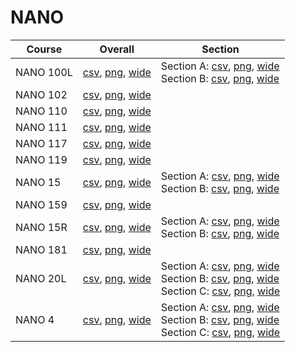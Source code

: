 # NANO

| Course | Overall | Section |
| ------ | ------- | ------- |
| NANO 100L | [csv](https://github.com/UCSD-Historical-Enrollment-Data/2022Fall/blob/main/overall/NANO%20100L.csv), [png](https://raw.githubusercontent.com/UCSD-Historical-Enrollment-Data/2022Fall/main/plot_overall/NANO%20100L.png), [wide](https://raw.githubusercontent.com/UCSD-Historical-Enrollment-Data/2022Fall/main/plot_overall_wide/NANO%20100L.png) | Section A: [csv](https://github.com/UCSD-Historical-Enrollment-Data/2022Fall/blob/main/section/NANO%20100L_A.csv), [png](https://raw.githubusercontent.com/UCSD-Historical-Enrollment-Data/2022Fall/main/plot_section/NANO%20100L_A.png), [wide](https://raw.githubusercontent.com/UCSD-Historical-Enrollment-Data/2022Fall/main/plot_section_wide/NANO%20100L_A.png)<br>Section B: [csv](https://github.com/UCSD-Historical-Enrollment-Data/2022Fall/blob/main/section/NANO%20100L_B.csv), [png](https://raw.githubusercontent.com/UCSD-Historical-Enrollment-Data/2022Fall/main/plot_section/NANO%20100L_B.png), [wide](https://raw.githubusercontent.com/UCSD-Historical-Enrollment-Data/2022Fall/main/plot_section_wide/NANO%20100L_B.png) |
| NANO 102 | [csv](https://github.com/UCSD-Historical-Enrollment-Data/2022Fall/blob/main/overall/NANO%20102.csv), [png](https://raw.githubusercontent.com/UCSD-Historical-Enrollment-Data/2022Fall/main/plot_overall/NANO%20102.png), [wide](https://raw.githubusercontent.com/UCSD-Historical-Enrollment-Data/2022Fall/main/plot_overall_wide/NANO%20102.png) |  |
| NANO 110 | [csv](https://github.com/UCSD-Historical-Enrollment-Data/2022Fall/blob/main/overall/NANO%20110.csv), [png](https://raw.githubusercontent.com/UCSD-Historical-Enrollment-Data/2022Fall/main/plot_overall/NANO%20110.png), [wide](https://raw.githubusercontent.com/UCSD-Historical-Enrollment-Data/2022Fall/main/plot_overall_wide/NANO%20110.png) |  |
| NANO 111 | [csv](https://github.com/UCSD-Historical-Enrollment-Data/2022Fall/blob/main/overall/NANO%20111.csv), [png](https://raw.githubusercontent.com/UCSD-Historical-Enrollment-Data/2022Fall/main/plot_overall/NANO%20111.png), [wide](https://raw.githubusercontent.com/UCSD-Historical-Enrollment-Data/2022Fall/main/plot_overall_wide/NANO%20111.png) |  |
| NANO 117 | [csv](https://github.com/UCSD-Historical-Enrollment-Data/2022Fall/blob/main/overall/NANO%20117.csv), [png](https://raw.githubusercontent.com/UCSD-Historical-Enrollment-Data/2022Fall/main/plot_overall/NANO%20117.png), [wide](https://raw.githubusercontent.com/UCSD-Historical-Enrollment-Data/2022Fall/main/plot_overall_wide/NANO%20117.png) |  |
| NANO 119 | [csv](https://github.com/UCSD-Historical-Enrollment-Data/2022Fall/blob/main/overall/NANO%20119.csv), [png](https://raw.githubusercontent.com/UCSD-Historical-Enrollment-Data/2022Fall/main/plot_overall/NANO%20119.png), [wide](https://raw.githubusercontent.com/UCSD-Historical-Enrollment-Data/2022Fall/main/plot_overall_wide/NANO%20119.png) |  |
| NANO 15 | [csv](https://github.com/UCSD-Historical-Enrollment-Data/2022Fall/blob/main/overall/NANO%2015.csv), [png](https://raw.githubusercontent.com/UCSD-Historical-Enrollment-Data/2022Fall/main/plot_overall/NANO%2015.png), [wide](https://raw.githubusercontent.com/UCSD-Historical-Enrollment-Data/2022Fall/main/plot_overall_wide/NANO%2015.png) | Section A: [csv](https://github.com/UCSD-Historical-Enrollment-Data/2022Fall/blob/main/section/NANO%2015_A.csv), [png](https://raw.githubusercontent.com/UCSD-Historical-Enrollment-Data/2022Fall/main/plot_section/NANO%2015_A.png), [wide](https://raw.githubusercontent.com/UCSD-Historical-Enrollment-Data/2022Fall/main/plot_section_wide/NANO%2015_A.png)<br>Section B: [csv](https://github.com/UCSD-Historical-Enrollment-Data/2022Fall/blob/main/section/NANO%2015_B.csv), [png](https://raw.githubusercontent.com/UCSD-Historical-Enrollment-Data/2022Fall/main/plot_section/NANO%2015_B.png), [wide](https://raw.githubusercontent.com/UCSD-Historical-Enrollment-Data/2022Fall/main/plot_section_wide/NANO%2015_B.png) |
| NANO 159 | [csv](https://github.com/UCSD-Historical-Enrollment-Data/2022Fall/blob/main/overall/NANO%20159.csv), [png](https://raw.githubusercontent.com/UCSD-Historical-Enrollment-Data/2022Fall/main/plot_overall/NANO%20159.png), [wide](https://raw.githubusercontent.com/UCSD-Historical-Enrollment-Data/2022Fall/main/plot_overall_wide/NANO%20159.png) |  |
| NANO 15R | [csv](https://github.com/UCSD-Historical-Enrollment-Data/2022Fall/blob/main/overall/NANO%2015R.csv), [png](https://raw.githubusercontent.com/UCSD-Historical-Enrollment-Data/2022Fall/main/plot_overall/NANO%2015R.png), [wide](https://raw.githubusercontent.com/UCSD-Historical-Enrollment-Data/2022Fall/main/plot_overall_wide/NANO%2015R.png) | Section A: [csv](https://github.com/UCSD-Historical-Enrollment-Data/2022Fall/blob/main/section/NANO%2015R_A.csv), [png](https://raw.githubusercontent.com/UCSD-Historical-Enrollment-Data/2022Fall/main/plot_section/NANO%2015R_A.png), [wide](https://raw.githubusercontent.com/UCSD-Historical-Enrollment-Data/2022Fall/main/plot_section_wide/NANO%2015R_A.png)<br>Section B: [csv](https://github.com/UCSD-Historical-Enrollment-Data/2022Fall/blob/main/section/NANO%2015R_B.csv), [png](https://raw.githubusercontent.com/UCSD-Historical-Enrollment-Data/2022Fall/main/plot_section/NANO%2015R_B.png), [wide](https://raw.githubusercontent.com/UCSD-Historical-Enrollment-Data/2022Fall/main/plot_section_wide/NANO%2015R_B.png) |
| NANO 181 | [csv](https://github.com/UCSD-Historical-Enrollment-Data/2022Fall/blob/main/overall/NANO%20181.csv), [png](https://raw.githubusercontent.com/UCSD-Historical-Enrollment-Data/2022Fall/main/plot_overall/NANO%20181.png), [wide](https://raw.githubusercontent.com/UCSD-Historical-Enrollment-Data/2022Fall/main/plot_overall_wide/NANO%20181.png) |  |
| NANO 20L | [csv](https://github.com/UCSD-Historical-Enrollment-Data/2022Fall/blob/main/overall/NANO%2020L.csv), [png](https://raw.githubusercontent.com/UCSD-Historical-Enrollment-Data/2022Fall/main/plot_overall/NANO%2020L.png), [wide](https://raw.githubusercontent.com/UCSD-Historical-Enrollment-Data/2022Fall/main/plot_overall_wide/NANO%2020L.png) | Section A: [csv](https://github.com/UCSD-Historical-Enrollment-Data/2022Fall/blob/main/section/NANO%2020L_A.csv), [png](https://raw.githubusercontent.com/UCSD-Historical-Enrollment-Data/2022Fall/main/plot_section/NANO%2020L_A.png), [wide](https://raw.githubusercontent.com/UCSD-Historical-Enrollment-Data/2022Fall/main/plot_section_wide/NANO%2020L_A.png)<br>Section B: [csv](https://github.com/UCSD-Historical-Enrollment-Data/2022Fall/blob/main/section/NANO%2020L_B.csv), [png](https://raw.githubusercontent.com/UCSD-Historical-Enrollment-Data/2022Fall/main/plot_section/NANO%2020L_B.png), [wide](https://raw.githubusercontent.com/UCSD-Historical-Enrollment-Data/2022Fall/main/plot_section_wide/NANO%2020L_B.png)<br>Section C: [csv](https://github.com/UCSD-Historical-Enrollment-Data/2022Fall/blob/main/section/NANO%2020L_C.csv), [png](https://raw.githubusercontent.com/UCSD-Historical-Enrollment-Data/2022Fall/main/plot_section/NANO%2020L_C.png), [wide](https://raw.githubusercontent.com/UCSD-Historical-Enrollment-Data/2022Fall/main/plot_section_wide/NANO%2020L_C.png) |
| NANO 4 | [csv](https://github.com/UCSD-Historical-Enrollment-Data/2022Fall/blob/main/overall/NANO%204.csv), [png](https://raw.githubusercontent.com/UCSD-Historical-Enrollment-Data/2022Fall/main/plot_overall/NANO%204.png), [wide](https://raw.githubusercontent.com/UCSD-Historical-Enrollment-Data/2022Fall/main/plot_overall_wide/NANO%204.png) | Section A: [csv](https://github.com/UCSD-Historical-Enrollment-Data/2022Fall/blob/main/section/NANO%204_A.csv), [png](https://raw.githubusercontent.com/UCSD-Historical-Enrollment-Data/2022Fall/main/plot_section/NANO%204_A.png), [wide](https://raw.githubusercontent.com/UCSD-Historical-Enrollment-Data/2022Fall/main/plot_section_wide/NANO%204_A.png)<br>Section B: [csv](https://github.com/UCSD-Historical-Enrollment-Data/2022Fall/blob/main/section/NANO%204_B.csv), [png](https://raw.githubusercontent.com/UCSD-Historical-Enrollment-Data/2022Fall/main/plot_section/NANO%204_B.png), [wide](https://raw.githubusercontent.com/UCSD-Historical-Enrollment-Data/2022Fall/main/plot_section_wide/NANO%204_B.png)<br>Section C: [csv](https://github.com/UCSD-Historical-Enrollment-Data/2022Fall/blob/main/section/NANO%204_C.csv), [png](https://raw.githubusercontent.com/UCSD-Historical-Enrollment-Data/2022Fall/main/plot_section/NANO%204_C.png), [wide](https://raw.githubusercontent.com/UCSD-Historical-Enrollment-Data/2022Fall/main/plot_section_wide/NANO%204_C.png) |
